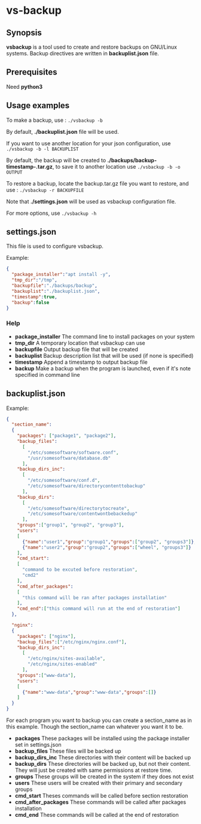 # vs-backup
## Synopsis

**vsbackup** is a tool used to create and restore backups on GNU/Linux systems. Backup directives are written in **backuplist.json** file.

## Prerequisites

Need **python3**

## Usage examples

To make a backup, use :
`./vsbackup -b`

By default, **./backuplist.json** file will be used.

If you want to use another location for your json configuration, use `./vsbackup -b -l BACKUPLIST`

By default, the backup will be created to **./backups/backup-timestamp-.tar.gz**, to save it to another location use `./vsbackup -b -o OUTPUT`

To restore a backup, locate the backup.tar.gz file you want to restore, and use :
`./vsbackup -r BACKUPFILE`

Note that **./settings.json** will be used as vsbackup configuration file.

For more options, use `./vsbackup -h`

## settings.json

This file is used to configure vsbackup.

Example:
~~~json
{
  "package_installer":"apt install -y",
  "tmp_dir":"/tmp",
  "backupfile":"./backups/backup",
  "backuplist":"./backuplist.json",
  "timestamp":true,
  "backup":false
}
~~~
### Help
* **package_installer** The command line to install packages on your system
* **tmp_dir** A temporary location that vsbackup can use
* **backupfile** Output backup file that will be created
* **backuplist** Backup description list that will be used (if none is specified)
* **timestamp** Append a timestamp to output backup file
* **backup** Make a backup when the program is launched, even if it's note specified in command line

## backuplist.json

Example:
~~~json
{
  "section_name":
  {
    "packages": ["package1", "package2"],
    "backup_files":
      [
        "/etc/somesoftware/software.conf",
        "/usr/somesoftware/database.db"
      ],
    "backup_dirs_inc":
      [
        "/etc/somesoftware/conf.d",
        "/etc/somesoftware/directorycontenttobackup"
      ],
    "backup_dirs":
      [
        "/etc/somesoftware/directorytocreate",
        "/etc/somesoftware/contentwontbebackedup"
      ],
    "groups":["group1", "group2", "group3"],
    "users":
    [
      {"name":"user1","group":"group1","groups":["group2", "groups3"]},
      {"name":"user2","group":"group2","groups":["wheel", "groups3"]}
    ],
    "cmd_start":
    [
      "command to be excuted before restoration",
      "cmd2"
    ],
    "cmd_after_packages":
    [
      "this command will be ran after packages installation"
    ],
    "cmd_end":["this command will run at the end of restoration"]
  },

  "nginx":
  {
    "packages": ["nginx"],
    "backup_files":["/etc/nginx/nginx.conf"],
    "backup_dirs_inc":
      [
        "/etc/nginx/sites-available",
        "/etc/nginx/sites-enabled"
      ],
    "groups":["www-data"],
    "users":
    [
      {"name":"www-data","group":"www-data","groups":[]}
    ]
  }
}
~~~

For each program you want to backup you can create a section_name as in this example. Though the section_name can whatever you want it to be.

* **packages** These packages will be installed using the package installer set in settings.json
* **backup_files** These files will be backed up
* **backup_dirs_inc** These directories with their content will be backed up
* **backup_dirs** These directories will be backed up, but not their content. They will just be created with same permissions at restore time.
* **groups** These groups will be created in the system if they does not exist
* **users** These users will be created with their primary and secondary groups
* **cmd_start** Theses commands will be called before section restoration
* **cmd_after_packages** These commands will be called after packages installation
* **cmd_end** These commands will be called at the end of restoration

